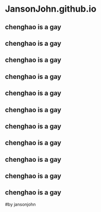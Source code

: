 # JansonJohn.github.io
## chenghao is a gay
## chenghao is a gay
## chenghao is a gay
## chenghao is a gay
## chenghao is a gay
## chenghao is a gay
## chenghao is a gay
## chenghao is a gay
## chenghao is a gay
## chenghao is a gay
## chenghao is a gay

#by jansonjohn
